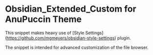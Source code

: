 # Obsidian_Extended_Custom for AnuPuccin Theme
This snippet makes heavy use of [Style Settings] (https://github.com/mgmeyers/obsidian-style-settings) plugin. 

The snippet is intended for advanced customization of the file browser. 
